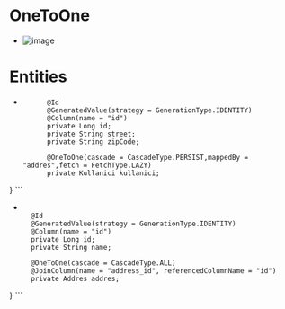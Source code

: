 # OneToOne
- ![image](https://user-images.githubusercontent.com/96066271/210025211-d3939059-b820-499c-8f54-54e540e4633d.png)
# Entities
- ``` public class Addres {
        @Id
        @GeneratedValue(strategy = GenerationType.IDENTITY)
        @Column(name = "id")
        private Long id;
        private String street;
        private String zipCode;

        @OneToOne(cascade = CascadeType.PERSIST,mappedBy = "addres",fetch = FetchType.LAZY)
        private Kullanici kullanici;

} ```
- ```public class Kullanici {// it means user spring did not let me give that name

    @Id
    @GeneratedValue(strategy = GenerationType.IDENTITY)
    @Column(name = "id")
    private Long id;
    private String name;

    @OneToOne(cascade = CascadeType.ALL)
    @JoinColumn(name = "address_id", referencedColumnName = "id")
    private Addres addres;

} ```

